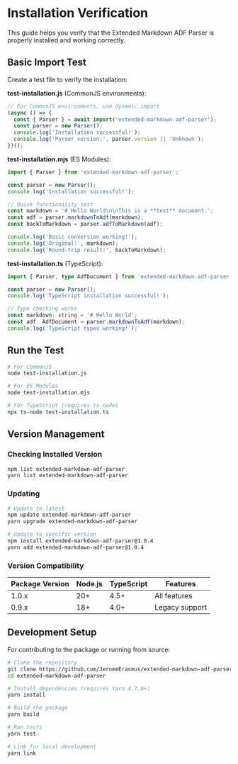 # Installation Verification

This guide helps you verify that the Extended Markdown ADF Parser is properly installed and working correctly.

## Basic Import Test

Create a test file to verify the installation:

**test-installation.js** (CommonJS environments):
```javascript
// For CommonJS environments, use dynamic import
(async () => {
  const { Parser } = await import('extended-markdown-adf-parser');
  const parser = new Parser();
  console.log('Installation successful!');
  console.log('Parser version:', parser.version || 'Unknown');
})();
```

**test-installation.mjs** (ES Modules):
```javascript
import { Parser } from 'extended-markdown-adf-parser';

const parser = new Parser();
console.log('Installation successful!');

// Quick functionality test
const markdown = '# Hello World\n\nThis is a **test** document.';
const adf = parser.markdownToAdf(markdown);
const backToMarkdown = parser.adfToMarkdown(adf);

console.log('Basic conversion working!');
console.log('Original:', markdown);
console.log('Round-trip result:', backToMarkdown);
```

**test-installation.ts** (TypeScript):
```typescript
import { Parser, type AdfDocument } from 'extended-markdown-adf-parser';

const parser = new Parser();
console.log('TypeScript installation successful!');

// Type checking works
const markdown: string = '# Hello World';
const adf: AdfDocument = parser.markdownToAdf(markdown);
console.log('TypeScript types working!');
```

## Run the Test

```bash
# For CommonJS
node test-installation.js

# For ES Modules
node test-installation.mjs

# For TypeScript (requires ts-node)
npx ts-node test-installation.ts
```

## Version Management

### Checking Installed Version

```bash
npm list extended-markdown-adf-parser
yarn list extended-markdown-adf-parser
```

### Updating

```bash
# Update to latest
npm update extended-markdown-adf-parser
yarn upgrade extended-markdown-adf-parser

# Update to specific version
npm install extended-markdown-adf-parser@1.0.4
yarn add extended-markdown-adf-parser@1.0.4
```

### Version Compatibility

| Package Version | Node.js | TypeScript | Features |
|----------------|---------|------------|----------|
| 1.0.x          | 20+     | 4.5+       | All features |
| 0.9.x          | 18+     | 4.0+       | Legacy support |

## Development Setup

For contributing to the package or running from source:

```bash
# Clone the repository
git clone https://github.com/JeromeErasmus/extended-markdown-adf-parser.git
cd extended-markdown-adf-parser

# Install dependencies (requires Yarn 4.7.0+)
yarn install

# Build the package
yarn build

# Run tests
yarn test

# Link for local development
yarn link
```